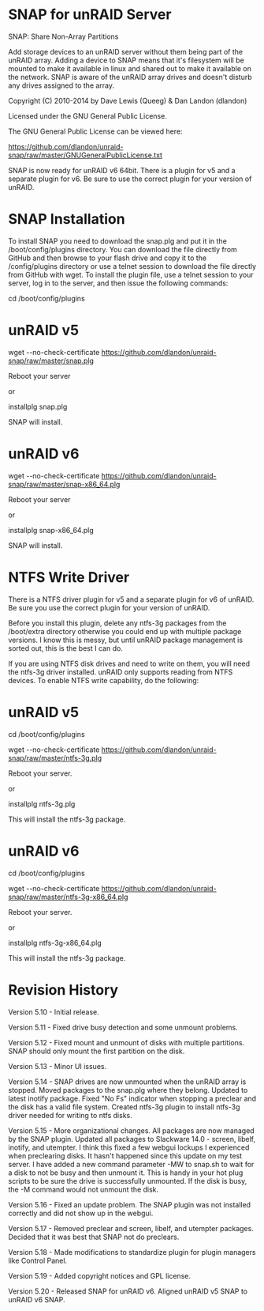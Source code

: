 SNAP for unRAID Server
======================

SNAP: Share Non-Array Partitions 

Add storage devices to an unRAID server without them being part of the unRAID array. Adding a device to SNAP means that it's filesystem will be mounted to make it available in linux and shared out to make it available on the network. SNAP is aware of the unRAID array drives and doesn't disturb any drives assigned to the array. 

Copyright (C) 2010-2014 by Dave Lewis (Queeg) & Dan Landon (dlandon)

Licensed under the GNU General Public License.

The GNU General Public License can be viewed here:

https://github.com/dlandon/unraid-snap/raw/master/GNUGeneralPublicLicense.txt

SNAP is now ready for unRAID v6 64bit.  There is a plugin for v5 and a separate plugin for v6.  Be sure to use the correct plugin for your version of unRAID.

SNAP Installation
=================

To install SNAP you need to download the snap.plg and put it in the /boot/config/plugins directory.  You can download the file directly from GitHub and then browse to your flash drive and copy it to the /config/plugins directory or use a telnet session to download the file directly from GitHub with wget.  To install the plugin file, use a telnet session to your server, log in to the server, and then issue the following commands:

cd /boot/config/plugins

unRAID v5
=========
wget --no-check-certificate https://github.com/dlandon/unraid-snap/raw/master/snap.plg

Reboot your server

or

installplg snap.plg

SNAP will install.

unRAID v6
=========
wget --no-check-certificate https://github.com/dlandon/unraid-snap/raw/master/snap-x86_64.plg

Reboot your server

or

installplg snap-x86_64.plg

SNAP will install.


NTFS Write Driver
=================

There is a NTFS driver plugin for v5 and a separate plugin for v6 of unRAID.  Be sure you use the correct plugin for your version of unRAID.

Before you install this plugin, delete any ntfs-3g packages from the /boot/extra directory otherwise you could end up with multiple package versions.  I know this is messy, but until unRAID package management is sorted out, this is the best I can do.

If you are using NTFS disk drives and need to write on them, you will need the ntfs-3g driver installed.  unRAID only supports reading from NTFS devices.  To enable NTFS write capability, do the following:

unRAID v5
=========
cd /boot/config/plugins

wget --no-check-certificate https://github.com/dlandon/unraid-snap/raw/master/ntfs-3g.plg

Reboot your server.

or

installplg ntfs-3g.plg

This will install the ntfs-3g package.

unRAID v6
=========
cd /boot/config/plugins

wget --no-check-certificate https://github.com/dlandon/unraid-snap/raw/master/ntfs-3g-x86_64.plg

Reboot your server.

or

installplg ntfs-3g-x86_64.plg

This will install the ntfs-3g package.


Revision History
================

Version 5.10 - Initial release.

Version 5.11 - Fixed drive busy detection and some unmount problems.

Version 5.12 - Fixed mount and unmount of disks with multiple partitions. SNAP should only mount the first partition on the disk.

Version 5.13 - Minor UI issues.

Version 5.14 - SNAP drives are now unmounted when the unRAID array is stopped.  Moved packages to the snap.plg where they belong.  Updated to latest inotify package.  Fixed "No Fs" indicator when stopping a preclear and the disk has a valid file system.  Created ntfs-3g plugin to install ntfs-3g driver needed for writing to ntfs disks.

Version 5.15 - More organizational changes.  All packages are now managed by the SNAP plugin.  Updated all packages to Slackware 14.0 - screen, libelf, inotify, and utempter.  I think this fixed a few webgui lockups I experienced when preclearing disks.  It hasn't happened since this update on my test server.  I have added a new command parameter -MW to snap.sh to wait for a disk to not be busy and then unmount it.  This is handy in your hot plug scripts to be sure the drive is successfully unmounted.  If the disk is busy, the -M command would not unmount the disk.

Version 5.16 - Fixed an update problem.  The SNAP plugin was not installed correctly and did not show up in the webgui.

Version 5.17 - Removed preclear and screen, libelf, and utempter packages.  Decided that it was best that SNAP not do preclears.

Version 5.18 - Made modifications to standardize plugin for plugin managers like Control Panel.

Version 5.19 - Added copyright notices and GPL license.

Version 5.20 - Released SNAP for unRAID v6. Aligned unRAID v5 SNAP to unRAID v6 SNAP.

